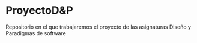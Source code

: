 # ProyectoD&P
Repositorio en el que trabajaremos el proyecto de las asignaturas Diseño y Paradigmas de software
